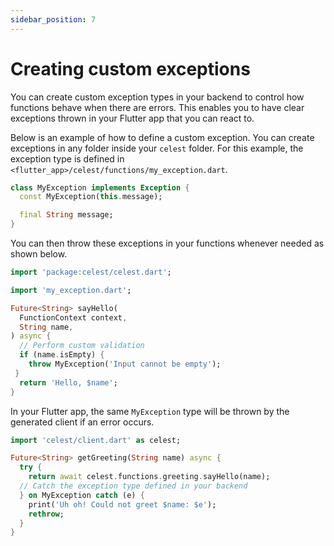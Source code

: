 ```yaml
---
sidebar_position: 7
---
```


# Creating custom exceptions

You can create custom exception types in your backend to control how functions behave when there are errors. This enables you to have clear exceptions thrown in your Flutter app that you can react to.

Below is an example of how to define a custom exception. You can create exceptions in any folder inside your `celest` folder. For this example, the exception type is defined in `<flutter_app>/celest/functions/my_exception.dart`.

```dart
class MyException implements Exception {
  const MyException(this.message);

  final String message;
}
```

You can then throw these exceptions in your functions whenever needed as shown below.

```dart
import 'package:celest/celest.dart';

import 'my_exception.dart';

Future<String> sayHello(
  FunctionContext context, 
  String name,
) async {
  // Perform custom validation
  if (name.isEmpty) {
    throw MyException('Input cannot be empty');
 }
  return 'Hello, $name';
}
```

In your Flutter app, the same `MyException` type will be thrown by the generated client if an error occurs.

```dart
import 'celest/client.dart' as celest;

Future<String> getGreeting(String name) async {
  try {
    return await celest.functions.greeting.sayHello(name);
  // Catch the exception type defined in your backend
  } on MyException catch (e) {
    print('Uh oh! Could not greet $name: $e');
    rethrow;
  }
}
```
